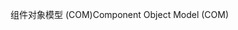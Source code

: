 <span data-ttu-id="8877c-101">组件对象模型 (COM)</span><span class="sxs-lookup"><span data-stu-id="8877c-101">Component Object Model (COM)</span></span>